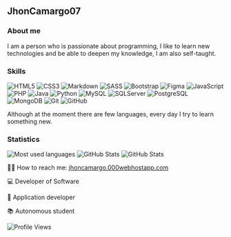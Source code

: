 ## JhonCamargo07

### About me
I am a person who is passionate about programming, I like to learn new technologies and be able to deepen my knowledge, I am also self-taught.

### Skills

![HTML5](https://img.shields.io/badge/HTML-%23DE4B25.svg?style=flat&logo=html5&logoColor=white)
![CSS3](https://img.shields.io/badge/CSS-%230174B8.svg?style=flat&logo=css3&logoColor=white)
![Markdown](https://img.shields.io/badge/Markdown-000000?style=flat&logo=markdown&logoColor=white)
![SASS](https://img.shields.io/badge/Sass-CC6699?style=flat&logo=sass&logoColor=white)
![Bootstrap](https://img.shields.io/badge/Bootstrap-563D7C?style=flat&logo=bootstrap&logoColor=white)
![Figma](	https://img.shields.io/badge/Figma-F24E1E?style=flat&logo=figma&logoColor=white)
![JavaScript](https://img.shields.io/badge/JavaScript-%23323330.svg?style=flat&logo=javascript&logoColor=%23F7DF1E)
![PHP](https://img.shields.io/badge/PHP-777BB4?style=flat&logo=php&logoColor=white)
![Java](https://img.shields.io/badge/Java-ED8B00?style=flat&logo=java&logoColor=white)
![Python](https://img.shields.io/badge/Python-14354C?style=flat&logo=python&logoColor=white)
![MySQL](https://img.shields.io/badge/MySQL-006C91?style=flat&logo=mysql&logoColor=white)
![SQLServer](https://img.shields.io/badge/SQL%20Sever-CC2927?style-square&logo=microsoft%20sql%20server&logoColor=white)
![PostgreSQL](https://img.shields.io/badge/PostgreSQL-316192?style=flat&logo=postgresql&logoColor=white)
![MongoDB](	https://img.shields.io/badge/MongoDB-4EA94B?style=flat&logo=mongodb&logoColor=white)
![Git](https://img.shields.io/badge/-Git-%23ea4f32?logo=git&logoColor=white&style=flat)
![GitHub](https://img.shields.io/badge/-GitHub-%23000?logo=github&logoColor=white&style=flat)
<!-- (https://img.shields.io/badge/-GitHub-%23000?logo=github&logoColor=white&style=flat-square)-->

Although at the moment there are few languages, every day I try to learn something new.

### Statistics

<div align="">
<img src="https://github-readme-stats.vercel.app/api/top-langs/?username=jhoncamargo07&layout=compact&theme=highcontrast&hide_border=true" width="" alt="Most used languages">
<img src="https://github-readme-streak-stats.herokuapp.com/?user=jhoncamargo07&theme=chartreuse-dark&background=000000&hide_border=true" width="" alt="GitHub Stats">
<img src="https://github-readme-stats.vercel.app/api?username=jhoncamargo07&show_icons=true&theme=highcontrast&hide_border=true" width="" alt="GitHub Stats"><br>
</div>

👨‍💻 How to reach me: <a href="https://jhoncamargo.000webhostapp.com" target="_blank">jhoncamargo.000webhostapp.com</a>  

:computer: Developer of Software  

:iphone: Application developer

📚 Autonomous student

![Profile Views](https://komarev.com/ghpvc/?username=jhoncamargo21&label=PROFILE+VIEWS)

